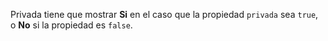 Privada tiene que mostrar **Si** en el caso que la propiedad `privada` sea `true`, o **No** si la propiedad es `false`.